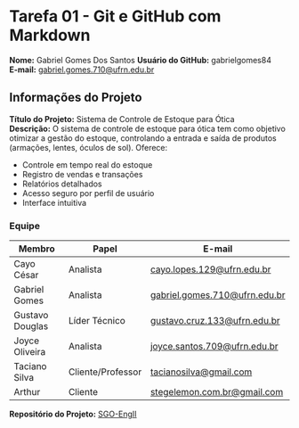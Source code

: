 # Tarefa 01 - Git e GitHub com Markdown

**Nome:** Gabriel Gomes Dos Santos 
**Usuário do GitHub:** gabrielgomes84  
**E-mail:** gabriel.gomes.710@ufrn.edu.br


## Informações do Projeto

**Título do Projeto:** Sistema de Controle de Estoque para Ótica  
**Descrição:** O sistema de controle de estoque para ótica tem como objetivo otimizar a gestão do estoque, controlando a entrada e saída de produtos (armações, lentes, óculos de sol). Oferece:

- Controle em tempo real do estoque  
- Registro de vendas e transações  
- Relatórios detalhados  
- Acesso seguro por perfil de usuário  
- Interface intuitiva  

### **Equipe**  

| Membro          | Papel            | E-mail                          |
|----------------|----------------|--------------------------------|
| Cayo César     | Analista        | cayo.lopes.129@ufrn.edu.br    |
| Gabriel Gomes  | Analista        | gabriel.gomes.710@ufrn.edu.br |
| Gustavo Douglas | Líder Técnico  | gustavo.cruz.133@ufrn.edu.br  |
| Joyce Oliveira | Analista        | joyce.santos.709@ufrn.edu.br  |
| Taciano Silva  | Cliente/Professor | tacianosilva@gmail.com        |
| Arthur         | Cliente         | stegelemon.com.br@gmail.com   |

**Repositório do Projeto:** [SGO-EngII](https://github.com/Joyce8900/SGO-EngII)
